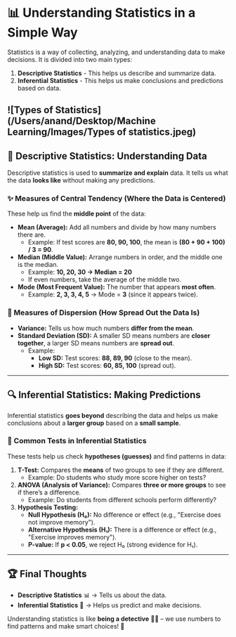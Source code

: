 # 📊 Understanding Statistics in a Simple Way

Statistics is a way of collecting, analyzing, and understanding data to make decisions. It is divided into two main types:

1. **Descriptive Statistics** - This helps us describe and summarize data.
2. **Inferential Statistics** - This helps us make conclusions and predictions based on data.

## ![Types of Statistics](/Users/anand/Desktop/Machine Learning/Images/Types of statistics.jpeg)

## 📝 Descriptive Statistics: Understanding Data

Descriptive statistics is used to **summarize and explain** data. It tells us what the data **looks like** without making any predictions.

### ✨ Measures of Central Tendency (Where the Data is Centered)

These help us find the **middle point** of the data:

- **Mean (Average):** Add all numbers and divide by how many numbers there are.
  - Example: If test scores are **80, 90, 100**, the mean is **(80 + 90 + 100) / 3 = 90**.
- **Median (Middle Value):** Arrange numbers in order, and the middle one is the median.
  - Example: **10, 20, 30 → Median = 20**
  - If even numbers, take the average of the middle two.
- **Mode (Most Frequent Value):** The number that appears **most often**.
  - Example: **2, 3, 3, 4, 5** → Mode = **3** (since it appears twice).

### 🎯 Measures of Dispersion (How Spread Out the Data Is)

- **Variance:** Tells us how much numbers **differ from the mean**.
- **Standard Deviation (SD):** A smaller SD means numbers are **closer together**, a larger SD means numbers are **spread out**.
  - Example:
    - **Low SD:** Test scores: **88, 89, 90** (close to the mean).
    - **High SD:** Test scores: **60, 85, 100** (spread out).

---

## 🔍 Inferential Statistics: Making Predictions

Inferential statistics **goes beyond** describing the data and helps us make conclusions about a **larger group** based on a **small sample**.

### 🧪 Common Tests in Inferential Statistics

These tests help us check **hypotheses (guesses)** and find patterns in data:

1. **T-Test:** Compares the **means** of two groups to see if they are different.
   - Example: Do students who study more score higher on tests?
2. **ANOVA (Analysis of Variance):** Compares **three or more groups** to see if there’s a difference.
   - Example: Do students from different schools perform differently?
3. **Hypothesis Testing:**
   - **Null Hypothesis (H₀):** No difference or effect (e.g., "Exercise does not improve memory").
   - **Alternative Hypothesis (H₁):** There is a difference or effect (e.g., "Exercise improves memory").
   - **P-value:** If **p < 0.05**, we reject H₀ (strong evidence for H₁).

---

## 🏆 Final Thoughts

- **Descriptive Statistics** 📊 → Tells us about the data.
- **Inferential Statistics** 🔮 → Helps us predict and make decisions.

Understanding statistics is like **being a detective** 🕵️‍♂️ – we use numbers to find patterns and make smart choices! 🎯
